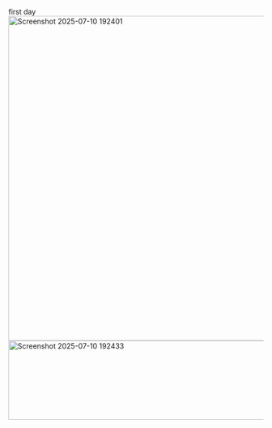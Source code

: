 first day
<img width="1328" height="641" alt="Screenshot 2025-07-10 192401" src="https://github.com/user-attachments/assets/4dd8ee6a-ff02-4f19-a280-e8b6ede8b59c" />
<img width="1013" height="156" alt="Screenshot 2025-07-10 192433" src="https://github.com/user-attachments/assets/5994e53f-98b3-4bc1-bab5-660360479954" />
